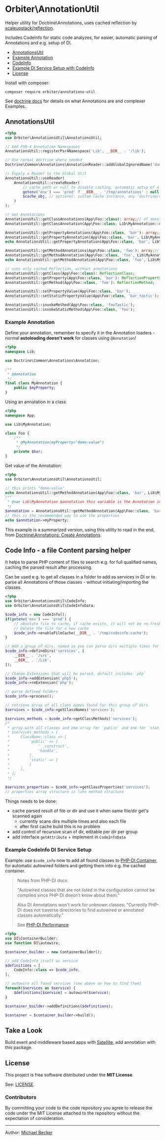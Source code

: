 # Orbiter\AnnotationUtil

Helper utility for Doctrine\Annotations, uses cached reflection by [scaleupstack/reflection](https://packagist.org/packages/scaleupstack/reflection).

Includes CodeInfo for static code analyzes, for easier, automatic parsing of Annotations and e.g. setup of DI.

- [AnnotationsUtil](#annotationsutil)
- [Example Annotation](#example-annotation)
- [CodeInfo](#code-info---a-file-content-parsing-helper)
- [Example DI Service Setup with CodeInfo](#example-codeinfo-di-service-setup)
- [License](#license)

Install with composer:

    composer require orbiter/annotations-util
 
See [doctrine docs](https://www.doctrine-project.org/projects/annotations.html) for details on what Annotations are and complexer Examples.

## AnnotationsUtil

```php
<?php
use Orbiter\AnnotationsUtil\AnnotationsUtil;

// Add PSR-4 Annotation Namespaces
AnnotationsUtil::registerPsr4Namespace('Lib', __DIR__ . '/lib');

// Use normal doctrine where needed
Doctrine\Common\Annotations\AnnotationReader::addGlobalIgnoredName('dummy');

// Supply a Reader to the Global Util
AnnotationsUtil::useReader(
    AnnotationsUtil::createReader(
        // cache_path or null to disable caching, automatic setup of a `CachedReader` with `FilesystemCache` or `$cache_obj`
        getenv('env') === 'prod' ? __DIR__ . '/tmp/annotations' : null,
        $cache_obj, // optional: custom cache instance, any `doctrine/cache`
    )
);

// Get Annotations
AnnotationsUtil::getClassAnnotations(App\Foo::class): array;// of annotations
AnnotationsUtil::getClassAnnotation(App\Foo::class, Lib\MyAnnotation::class): Lib\MyAnnotation;

AnnotationsUtil::getPropertyAnnotations(App\Foo::class, 'bar'): array;// of annotations
AnnotationsUtil::getPropertyAnnotation(App\Foo::class, 'bar', Lib\MyAnnotation::class): Lib\MyAnnotation;
echo AnnotationsUtil::getPropertyAnnotation(App\Foo::class, 'bar', Lib\MyAnnotation::class)->myProperty;

AnnotationsUtil::getMethodAnnotations(App\Foo::class, 'foo'): array;// of annotations
AnnotationsUtil::getMethodAnnotation(App\Foo::class, 'foo', Lib\MyAnnotation::class): Lib\MyAnnotation;
echo AnnotationsUtil::getMethodAnnotation(App\Foo::class, 'foo', Lib\MyAnnotation::class)->myProperty;

// uses only cached Reflection, without annotations
AnnotationsUtil::getClass(App\Foo::class): ReflectionClass;
AnnotationsUtil::getProperty(App\Foo::class, 'bar'): ReflectionProperty;
AnnotationsUtil::getMethod(App\Foo::class, 'foo'): ReflectionMethod;

AnnotationsUtil::setPropertyValue(App\Foo::class, 'bar');
AnnotationsUtil::setStaticPropertyValue(App\Foo::class, 'bar_tastic');

AnnotationsUtil::invokeMethod(App\Foo::class, 'fooTastic');
AnnotationsUtil::invokeStaticMethod(App\Foo::class, 'foo');
```

### Example Annotation

Define your annotation, remember to specify it in the Annotation loaders - normal **autoloading doesn't work** for classes using `@Annotation`!

```php
<?php
namespace Lib;

use Doctrine\Common\Annotations\Annotation;

/**
 * @Annotation
 */
final class MyAnnotation {
    public $myProperty;
}
```

Using an annotation in a class:

```php
<?php
namespace App;

use Lib\MyAnnotation;

class Foo {
    /**
     * @MyAnnotation(myProperty="demo-value")
     */
    private $bar;
}
```

Get value of the Annotation:

```php
<?php
use Orbiter\AnnotationsUtil\AnnotationsUtil;

// this prints "demo-value"
echo AnnotationsUtil::getMethodAnnotation(App\Foo::class, 'bar', Lib\MyAnnotation::class)->myProperty;
/**
 * @var Lib\MyAnnotation $annotation this variable is the Annotation instance and contains also it's data
 */
$annotation = AnnotationsUtil::getMethodAnnotation(App\Foo::class, 'bar', Lib\MyAnnotation::class);
// this is the recommended way to use the properties
echo $annotation->myProperty;
```

This example is a summarized version, using this utility to read in the end, from [Doctrine\Annotations: Create Annotations](https://www.doctrine-project.org/projects/doctrine-annotations/en/1.6/index.html#introduction).

## Code Info - a file Content parsing helper

It helps to parse PHP content of files to search e.g. for full qualified names, caching the parsed result after processing.

Can be used e.g. to get all classes in a folder to add as services in DI or to parse all Annotations of those classes - without initiating/importing the classes.

```php
<?php
use Orbiter\AnnotationsUtil\CodeInfo;
use Orbiter\AnnotationsUtil\CodeInfoData;

$code_info = new CodeInfo();
if(getenv('env') === 'prod') {
    // absolute file to cache, if cache exists, it will not be re-freshed.
    // Delete the file for a new cache
    $code_info->enableFileCache(__DIR__ . '/tmp/codeinfo.cache');
}

// Add a group of dirs, named so you can parse dirs multiple times for different reasons
$code_info->defineDirs('services', [
    __DIR__ . '/src',
    __DIR__ . '/Lib',
]);

// Change Extensions that will be parsed, default includes `php`
$code_info->addExtension('php5');
$code_info->rmExtension('php');

// parse defined folders
$code_info->process();

// retrieve array of all class names found for this group of dirs
$services = $code_info->getClassNames('services');

$services_methods = $code_info->getClassMethods('services');
/*
 * array with all classes and one array for `public` and one for `static` 
 * $services_methods = [
 *     ClassName::class => [
 *         'public' => [
 *             '__construct',
 *             'handle',
 *         ],
 *         'static' => [
 *         ]
 *     ],
 * ];
 */

$services_properties = $code_info->getClassProperties('services');
// properties array structure is like method structure
```

Things needs to be done:

- cache parsed result of file or dir and use it when same file/dir get's scanned again
    - currently scans dirs multiple times and also each file
    - after first cache build this is no problem
- add control of recursive scan of dir, editable per dir per group
- add interface `getAttribute` + implement in `CodeInfoData` 
    
### Example CodeInfo DI Service Setup

Example: use `$code_info` now to add all found classes to [PHP-DI Container](http://php-di.org), for automatic autowired folders and getting them into e.g. the cached container.

> Notes from PHP-DI docs:
>
>"Autowired classes that are not listed in the configuration cannot be compiled since PHP-DI doesn't know about them."
>
> Also DI Annotations won't work for unknown classes:
> "Currently PHP-DI does not traverse directories to find autowired or annotated classes automatically."
>
> See [PHP-DI Performance](http://php-di.org/doc/performances.html)
 
```php
<?php
use DI\ContainerBuilder;
use function DI\autowire;

$container_builder = new ContainerBuilder();

// add CodeInfo itself as service
$definitions = [
    CodeInfo::class => $code_info,
];

// autowire all found services (see above on how to find them)
foreach($services as $service) {
    $definitions[$service] = autowire($service);
}

$container_builder->addDefinitions($definitions);

$container = $container_builder->build();
```

## Take a Look

Build event and middleware based apps with [Satellite](https://github.com/bemit/satellite-app), add annotation with this package.

## License

This project is free software distributed under the **MIT License**.

See: [LICENSE](LICENSE).

### Contributors

By committing your code to the code repository you agree to release the code under the MIT License attached to the repository without the expectation of consideration.

***

Author: [Michael Becker](https://mlbr.xyz)
